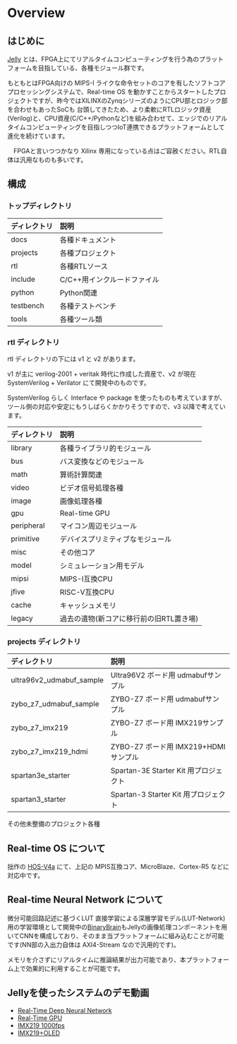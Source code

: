 # Overview

## はじめに

  [Jelly](https://github.com/ryuz/jelly) とは、FPGA上にてリアルタイムコンピューティングを行う為のプラットフォームを目指している、各種モジュール群です。

  もともとはFPGA向けの MIPS-I ライクな命令セットのコアを有したソフトコアプロセッシングシステムで、Real-time OS を動かすことからスタートしたプロジェクトですが、昨今ではXILINXのZynqシリーズのようにCPU部とロジック部を合わせもあったSoCも
台頭してきたため、より柔軟にRTLロジック資産(Verilog)と、CPU資産(C/C++/Pythonなど)を組み合わせて、エッジでのリアルタイムコンピューティングを目指しつつIoT連携できるプラットフォームとして進化を続けています。

　FPGAと言いつつかなり Xilinx 専用になっている点はご容赦ください。RTL自体は汎用なものも多いです。


## 構成


### トップディレクトリ

|ディレクトリ       |説明|
|:-----------------|:----------------|
|docs              | 各種ドキュメント |
|projects          | 各種プロジェクト |
|rtl               | 各種RTLソース   |
|include           | C/C++用インクルードファイル|
|python            | Python関連|
|testbench         | 各種テストベンチ|
|tools             | 各種ツール類


### rtl ディレクトリ

rtl ディレクトリの下には v1 と v2 があります。

v1 が主に verilog-2001 + veritak 時代に作成した資産で、v2 が現在 SystemVerilog + Verilator にて開発中のものです。

SystemVerilog らしく Interface や package を使ったものも考えていますが、ツール側の対応や安定にもうしばらくかかりそうですので、v3 以降で考えています。


|ディレクトリ       |説明|
|:-----------------|:-------------------|
|library           | 各種ライブラリ的モジュール|
|bus               | バス変換などのモジュール|
|math              | 算術計算関連|
|video             | ビデオ信号処理各種|
|image             | 画像処理各種|
|gpu               | Real-time GPU |
|peripheral        | マイコン周辺モジュール|
|primitive         | デバイスプリミティブなモジュール|
|misc              | その他コア|
|model             | シミュレーション用モデル|
|mipsi             | MIPS-I互換CPU|
|jfive             | RISC-V互換CPU|
|cache             | キャッシュメモリ |
|legacy            | 過去の遺物(新コアに移行前の旧RTL置き場)|


### projects ディレクトリ


|ディレクトリ       |説明|
|:-----------------|:----------------|
|ultra96v2_udmabuf_sample   | Ultra96V2 ボード用 udmabufサンプル
|zybo_z7_udmabuf_sample     | ZYBO-Z7 ボード用 udmabufサンプル
|zybo_z7_imx219             | ZYBO-Z7 ボード用 IMX219サンプル
|zybo_z7_imx219_hdmi        | ZYBO-Z7 ボード用 IMX219+HDMIサンプル
|spartan3e_starter          | Spartan-3E Starter Kit 用プロジェクト
|spartan3_starter           | Spartan-3 Starter Kit 用プロジェクト

その他未整備のプロジェクト各種


## Real-time OS について

拙作の [HOS-V4a](https://github.com/ryuz/hos-v4a) にて、上記の MPIS互換コア、MicroBlaze、Cortex-R5 などに対応中です。


## Real-time Neural Network について

微分可能回路記述に基づくLUT 直接学習による深層学習モデル(LUT-Network)用の学習環境として開発中の[BinaryBrain](https://github.com/ryuz/BinaryBrain)もJellyの画像処理コンポーネントを用いてCNNを構成しており、そのまま当プラットフォームに組み込むことが可能です(NN部の入出力自体は AXI4-Stream なので汎用的です)。

メモリを介さずにリアルタイムに推論結果が出力可能であり、本プラットフォーム上で効果的に利用することが可能です。


## Jellyを使ったシステムのデモ動画

- [Real-Time Deep Neural Network](https://youtu.be/f78qxm15XYA)
- [Real-Time GPU](https://youtu.be/vl-lhSOOlSk)
- [IMX219 1000fps](https://youtu.be/APEWDrVak-4)
- [IMX219+OLED](https://youtu.be/wGRhw9bbiik)


